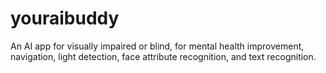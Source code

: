 # youraibuddy
An AI app for visually impaired or blind, for mental health improvement, navigation, light detection, face attribute recognition, and text recognition.
